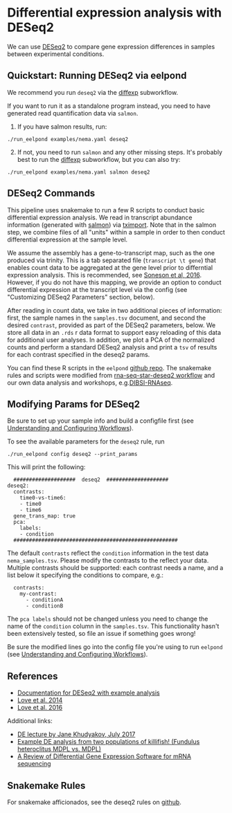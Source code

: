 # Differential expression analysis with DESeq2

We can use [DESeq2](https://bioconductor.org/packages/release/bioc/html/DESeq2.html) to compare gene expression differences in samples between experimental conditions.

## Quickstart: Running DESeq2 via eelpond

We recommend you run `deseq2` via the [diffexp](diffexp.md) subworkflow.

If you want to run it as a standalone program instead, you need to have generated read quantification data via `salmon`.

   1) If you have salmon results, run:
   
   ```
   ./run_eelpond examples/nema.yaml deseq2
   ```

   2) If not, you need to run `salmon` and any other missing steps. It's probably best to run the [diffexp](diffexp.md) subworkflow, but you can also try: 

   ```
   ./run_eelpond examples/nema.yaml salmon deseq2
   ```

## DESeq2 Commands

This pipeline uses snakemake to run a few R scripts to conduct basic differential expression analysis. We read in transcript abundance information (generated with [salmon](salmon.md)) via [tximport](https://bioconductor.org/packages/devel/bioc/vignettes/tximport/inst/doc/tximport.html). Note that in the salmon step, we combine files of all "units" within a sample in order to then conduct differential expression at the sample level. 

We assume the assembly has a gene-to-transcript map, such as the one produced via trinity. This is a tab separated file (`transcript \t gene`) that enables count data to be aggregated at the gene level prior to differntial expression analysis. This is recommended, see [Soneson et al, 2016](https://f1000research.com/articles/4-1521/v2). However, if you do not have this mapping, we provide an option to conduct differential expression at the transcript level via the config (see "Customizing DESeq2 Parameters" section, below).

After reading in count data, we take in two additional pieces of information: first, the sample names in the `samples.tsv` document, and second the desired `contrast`, provided as part of the DESeq2 parameters, below. We store all data in an `.rds` r data format to support easy reloading of this data for additional user analyses. In addition, we plot a PCA of the normalized counts and perform a standard DESeq2 analysis and print a `tsv` of results for each contrast specified in
the deseq2 params.

You can find these R scripts in the `eelpond` [github repo](https://github.com/dib-lab/eelpond/tree/master/rules/deseq2). The snakemake rules and scripts were modified from [rna-seq-star-deseq2 workflow](https://github.com/snakemake-workflows/rna-seq-star-deseq2) and our own data analysis and workshops, e.g.[DIBSI-RNAseq](https://dibsi-rnaseq.readthedocs.io/en/latest/DE.html). 

## Modifying Params for DESeq2

Be sure to set up your sample info and build a configfile first (see [Understanding and Configuring Workflows](about_and_configure.md)).

To see the available parameters for the `deseq2` rule, run
```
./run_eelpond config deseq2 --print_params
```
This will print the following:
```
  ####################  deseq2  ####################
deseq2:
  contrasts:
    time0-vs-time6:
    - time0
    - time6
  gene_trans_map: true
  pca:
    labels:
    - condition
  #####################################################
```
The default `contrasts` reflect the `condition` information in the test data `nema_samples.tsv`. Please modify the contrasts to the reflect your data. Multiple contrasts should be supported: each contrast needs a name, and a list below it specifying the conditions to compare, e.g.:
```
  contrasts:
    my-contrast:
      - conditionA
      - conditionB
```
The `pca labels` should not be changed unless you need to change the name of the `condition` column in the `samples.tsv`. This functionality hasn't been extensively tested, so file an issue if something goes wrong!

Be sure the modified lines go into the config file you're using to run `eelpond` (see [Understanding and Configuring Workflows](about_and_configure.md)).


## References

  * [Documentation for DESeq2 with example analysis](https://bioconductor.org/packages/release/bioc/vignettes/DESeq2/inst/doc/DESeq2.html)
  * [Love et al. 2014](https://genomebiology.biomedcentral.com/articles/10.1186/s13059-014-0550-8)
  * [Love et al. 2016](https://www.nature.com/nbt/journal/v34/n12/full/nbt.3682.html)

Additional links:

  * [DE lecture by Jane Khudyakov, July 2017](https://github.com/Open-Data-Science-at-SIO/RNAseq-workshop-2017/blob/master/_static/Jane_differential_expression.pdf)
  * [Example DE analysis from two populations of killifish! (Fundulus heteroclitus MDPL vs. MDPL)](http://htmlpreview.github.io/?https://github.com/ljcohen/Fhet_MDPL_MDPP_salinity_DE/blob/master/Fhet_MDPL_v_MDPP_interactiononly_FW_BW.html)
  * [A Review of Differential Gene Expression Software for mRNA sequencing](https://github.com/ljcohen/ECE221_final_project/blob/master/Cohen_Li_ECE221_review-differential-gene.pdf)


## Snakemake Rules

For snakemake afficionados, see the deseq2 rules on [github](https://github.com/dib-lab/eelpond/blob/master/rules/deseq2/deseq2.rule).



